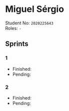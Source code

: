 # Miguel Sérgio

Student No: `2020225643`  
Roles: `-`

## Sprints

### 1

* Finished:
* Pending:

### 2

* Finished:
* Pending:
